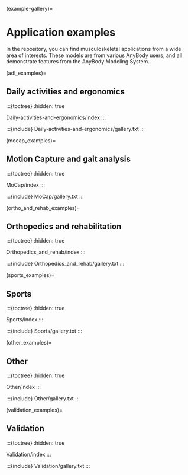 
(example-gallery)=
# Application examples

In the repository, you can find musculoskeletal applications from a wide area of
interests. These models are from various AnyBody users, and all demonstrate
features from the AnyBody Modeling System.


(adl_examples)=
## Daily activities and ergonomics

:::{toctree}
:hidden: true

Daily-activities-and-ergonomics/index
:::

:::{include} Daily-activities-and-ergonomics/gallery.txt
:::

(mocap_examples)=
## Motion Capture and gait analysis


:::{toctree}
:hidden: true

MoCap/index
:::

:::{include} MoCap/gallery.txt
:::


(ortho_and_rehab_examples)=

## Orthopedics and rehabilitation


:::{toctree}
:hidden: true

Orthopedics_and_rehab/index
:::

:::{include} Orthopedics_and_rehab/gallery.txt
:::

(sports_examples)=

## Sports


:::{toctree}
:hidden: true

Sports/index
:::

:::{include} Sports/gallery.txt
:::

(other_examples)=
## Other


:::{toctree}
:hidden: true

Other/index
:::

:::{include} Other/gallery.txt
:::

(validation_examples)=

## Validation


:::{toctree}
:hidden: true

Validation/index
:::

:::{include} Validation/gallery.txt
:::
